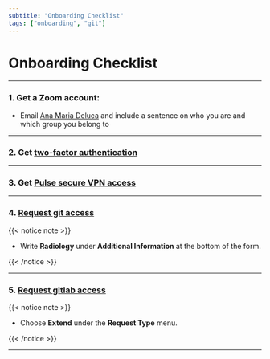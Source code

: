 ```yaml
---
subtitle: "Onboarding Checklist"
tags: ["onboarding", "git"]
---
```


# Onboarding Checklist

---

### 1. Get a Zoom account:

- Email [Ana Maria Deluca][anamaria] and include a sentence on who you are and which group you belong to

---

### 2. Get [two-factor authentication][twofactor]

---

### 3. Get [Pulse secure VPN access][vpn]

---

### 4. [Request git access][gitaccess]

{{< notice note >}}

- Write **Radiology** under **Additional Information** at the bottom of the form.

{{< /notice >}}

---

### 5. [Request gitlab access][gitlabaccess]

{{< notice note >}}

- Choose **Extend** under the **Request Type** menu.

{{< /notice >}}

---

<!-- Links -->
[anamaria]: mailto:anamaria.deluca@ucsf.edu
[twofactor]: https://radiology-help.ucsf.edu/two-factor-authentication
[vpn]: https://it.ucsf.edu/how-to/vpn-faq
[gitaccess]: https://ucsf.service-now.com/ucsfit?id=ucsf_sc_cat_item&sys_id=4c27c74ddd401d00e2dc5234ed620758
[gitlabaccess]: https://ucsf.service-now.com/ucsfit?sys_id=f841e3722b20b14019d7c71317da154e&id=ucsf_sc_cat_item